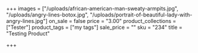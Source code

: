 +++
images = ["/uploads/african-american-man-sweaty-armpits.jpg", "/uploads/angry-lines-botox.jpg", "/uploads/portrait-of-beautiful-lady-with-angry-lines.jpg"]
on_sale = false
price = "3.00"
product_collections = ["Tester"]
product_tags = ["my tags"]
sale_price = ""
sku = "234"
title = "Testing Product"

+++
